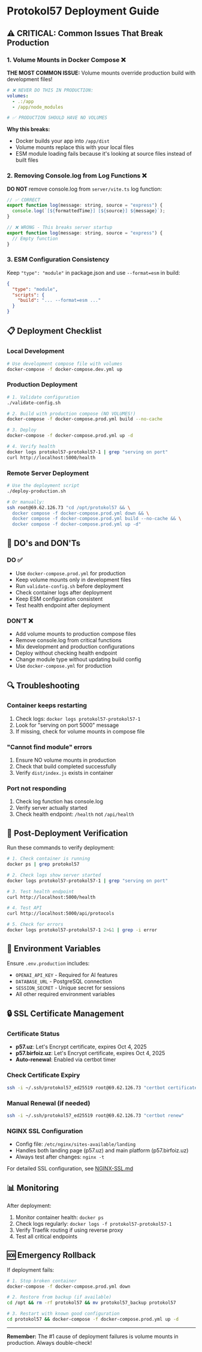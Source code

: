 # Protokol57 Deployment Guide

## ⚠️ CRITICAL: Common Issues That Break Production

### 1. **Volume Mounts in Docker Compose** ❌
**THE MOST COMMON ISSUE:** Volume mounts override production build with development files!

```yaml
# ❌ NEVER DO THIS IN PRODUCTION:
volumes:
  - .:/app
  - /app/node_modules

# ✅ PRODUCTION SHOULD HAVE NO VOLUMES
```

**Why this breaks:** 
- Docker builds your app into `/app/dist`
- Volume mounts replace this with your local files
- ESM module loading fails because it's looking at source files instead of built files

### 2. **Removing Console.log from Log Functions** ❌
**DO NOT** remove console.log from `server/vite.ts` log function:
```javascript
// ✅ CORRECT
export function log(message: string, source = "express") {
  console.log(`[${formattedTime}] [${source}] ${message}`);
}

// ❌ WRONG - This breaks server startup
export function log(message: string, source = "express") {
  // Empty function
}
```

### 3. **ESM Configuration Consistency** 
Keep `"type": "module"` in package.json and use `--format=esm` in build:
```json
{
  "type": "module",
  "scripts": {
    "build": "... --format=esm ..."
  }
}
```

## 📋 Deployment Checklist

### Local Development
```bash
# Use development compose file with volumes
docker-compose -f docker-compose.dev.yml up
```

### Production Deployment
```bash
# 1. Validate configuration
./validate-config.sh

# 2. Build with production compose (NO VOLUMES!)
docker-compose -f docker-compose.prod.yml build --no-cache

# 3. Deploy
docker-compose -f docker-compose.prod.yml up -d

# 4. Verify health
docker logs protokol57-protokol57-1 | grep "serving on port"
curl http://localhost:5000/health
```

### Remote Server Deployment
```bash
# Use the deployment script
./deploy-production.sh

# Or manually:
ssh root@69.62.126.73 "cd /opt/protokol57 && \
  docker compose -f docker-compose.prod.yml down && \
  docker compose -f docker-compose.prod.yml build --no-cache && \
  docker compose -f docker-compose.prod.yml up -d"
```

## 🚨 DO's and DON'Ts

### DO ✅
- Use `docker-compose.prod.yml` for production
- Keep volume mounts only in development files
- Run `validate-config.sh` before deployment
- Check container logs after deployment
- Keep ESM configuration consistent
- Test health endpoint after deployment

### DON'T ❌
- Add volume mounts to production compose files
- Remove console.log from critical functions
- Mix development and production configurations
- Deploy without checking health endpoint
- Change module type without updating build config
- Use `docker-compose.yml` for production

## 🔍 Troubleshooting

### Container keeps restarting
1. Check logs: `docker logs protokol57-protokol57-1`
2. Look for "serving on port 5000" message
3. If missing, check for volume mounts in compose file

### "Cannot find module" errors
1. Ensure NO volume mounts in production
2. Check that build completed successfully
3. Verify `dist/index.js` exists in container

### Port not responding
1. Check log function has console.log
2. Verify server actually started
3. Check health endpoint: `/health` not `/api/health`

## 📝 Post-Deployment Verification

Run these commands to verify deployment:

```bash
# 1. Check container is running
docker ps | grep protokol57

# 2. Check logs show server started
docker logs protokol57-protokol57-1 | grep "serving on port"

# 3. Test health endpoint
curl http://localhost:5000/health

# 4. Test API
curl http://localhost:5000/api/protocols

# 5. Check for errors
docker logs protokol57-protokol57-1 2>&1 | grep -i error
```

## 🔐 Environment Variables

Ensure `.env.production` includes:
- `OPENAI_API_KEY` - Required for AI features
- `DATABASE_URL` - PostgreSQL connection
- `SESSION_SECRET` - Unique secret for sessions
- All other required environment variables

## 🔒 SSL Certificate Management

### Certificate Status
- **p57.uz**: Let's Encrypt certificate, expires Oct 4, 2025
- **p57.birfoiz.uz**: Let's Encrypt certificate, expires Oct 4, 2025
- **Auto-renewal**: Enabled via certbot timer

### Check Certificate Expiry
```bash
ssh -i ~/.ssh/protokol57_ed25519 root@69.62.126.73 "certbot certificates"
```

### Manual Renewal (if needed)
```bash
ssh -i ~/.ssh/protokol57_ed25519 root@69.62.126.73 "certbot renew"
```

### NGINX SSL Configuration
- Config file: `/etc/nginx/sites-available/landing`
- Handles both landing page (p57.uz) and main platform (p57.birfoiz.uz)
- Always test after changes: `nginx -t`

For detailed SSL configuration, see [NGINX-SSL.md](./NGINX-SSL.md)

## 📊 Monitoring

After deployment:
1. Monitor container health: `docker ps`
2. Check logs regularly: `docker logs -f protokol57-protokol57-1`
3. Verify Traefik routing if using reverse proxy
4. Test all critical endpoints

## 🆘 Emergency Rollback

If deployment fails:
```bash
# 1. Stop broken container
docker-compose -f docker-compose.prod.yml down

# 2. Restore from backup (if available)
cd /opt && rm -rf protokol57 && mv protokol57_backup protokol57

# 3. Restart with known good configuration
cd protokol57 && docker-compose -f docker-compose.prod.yml up -d
```

---

**Remember:** The #1 cause of deployment failures is volume mounts in production. Always double-check!